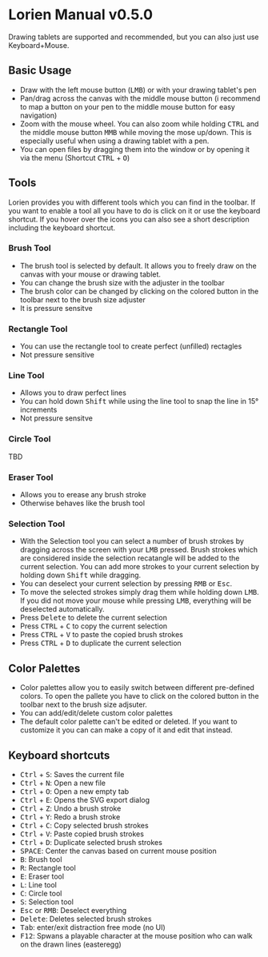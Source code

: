 # Lorien Manual v0.5.0

Drawing tablets are supported and recommended, but you can also just use Keyboard+Mouse. 

## Basic Usage
- Draw with the left mouse button (<kbd>LMB</kbd>) or with your drawing tablet's pen
- Pan/drag across the canvas with the middle mouse button (i recommend to map a button on your pen to the middle mouse button for easy navigation)
- Zoom with the mouse wheel. You can also zoom while holding <kbd>CTRL</kbd> and the middle mouse button <kbd>MMB</kbd> while moving the mose up/down. This is especially useful when using a drawing tablet with a pen.
- You can open files by dragging them into the window or by opening it via the menu (Shortcut <kbd>CTRL</kbd> + <kbd>O</kbd>)

## Tools
Lorien provides you with different tools which you can find in the toolbar. If you want to enable a tool all you have to do is click on it or use the keyboard shortcut. If you hover over the icons you can also see a short description including the keyboard shortcut.

### Brush Tool
- The brush tool is selected by default. It allows you to freely draw on the canvas with your mouse or drawing tablet. 
- You can change the brush size with the adjuster in the toolbar
- The brush color can be changed by clicking on the colored button in the toolbar next to the brush size adjuster 
- It is pressure sensitve

### Rectangle Tool
- You can use the rectangle tool to create perfect (unfilled) rectagles
- Not pressure sensitive 

### Line Tool
- Allows you to draw perfect lines
- You can hold down <kbd>Shift</kbd> while using the line tool to snap the line in 15° increments 
- Not pressure sensitve

### Circle Tool
TBD

### Eraser Tool
- Allows you to erease any brush stroke
- Otherwise behaves like the brush tool

### Selection Tool
- With the Selection tool you can select a number of brush strokes by dragging across the screen with your <kbd>LMB</kbd> pressed. Brush strokes which are considered inside the selection recatangle will be added to the current selection. You can add more strokes to your current selection by holding down <kbd>Shift</kbd> while dragging.
- You can deselect your current selection by pressing <kbd>RMB</kbd> or <kbd>Esc</kbd>.
- To move the selected strokes simply drag them while holding down <kbd>LMB</kbd>. If you did not move your mouse while pressing <kbd>LMB</kbd>, everything will be deselected automatically.
- Press <kbd>Delete</kbd> to delete the current selection
- Press <kbd>CTRL</kbd> + <kbd>C</kbd> to copy the current selection
- Press <kbd>CTRL</kbd> + <kbd>V</kbd> to paste the copied brush strokes
- Press <kbd>CTRL</kbd> + <kbd>D</kbd> to duplicate the current selection

## Color Palettes
- Color palettes allow you to easily switch between different pre-defined colors. To open the pallete you have to click on the colored button in the toolbar next to the brush size adjsuter.
- You can add/edit/delete custom color palettes
- The default color palette can't be edited or deleted. If you want to customize it you can can make a copy of it and edit that instead.

## Keyboard shortcuts
- <kbd>Ctrl</kbd> + <kbd>S</kbd>: Saves the current file
- <kbd>Ctrl</kbd> + <kbd>N</kbd>: Open a new file
- <kbd>Ctrl</kbd> + <kbd>O</kbd>: Open a new empty tab
- <kbd>Ctrl</kbd> + <kbd>E</kbd>: Opens the SVG export dialog
- <kbd>Ctrl</kbd> + <kbd>Z</kbd>: Undo a brush stroke
- <kbd>Ctrl</kbd> + <kbd>Y</kbd>: Redo a brush stroke
- <kbd>Ctrl</kbd> + <kbd>C</kbd>: Copy selected brush strokes
- <kbd>Ctrl</kbd> + <kbd>V</kbd>: Paste copied brush strokes
- <kbd>Ctrl</kbd> + <kbd>D</kbd>: Duplicate selected brush strokes
- <kbd>SPACE</kbd>: Center the canvas based on current mouse position
- <kbd>B</kbd>: Brush tool
- <kbd>R</kbd>: Rectangle tool
- <kbd>E</kbd>: Eraser tool
- <kbd>L</kbd>: Line tool
- <kbd>C</kbd>: Circle tool
- <kbd>S</kbd>: Selection tool
- <kbd>Esc</kbd> or <kbd>RMB</kbd>: Deselect everything
- <kbd>Delete</kbd>: Deletes selected brush strokes
- <kbd>Tab</kbd>: enter/exit distraction free mode (no UI)
- <kbd>F12</kbd>: Spwans a playable character at the mouse position who can walk on the drawn lines (easteregg)
